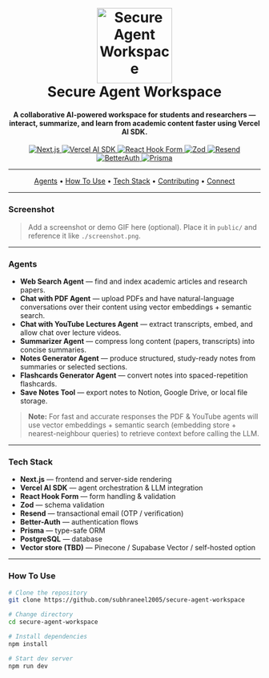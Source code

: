 <h1 align="center">
  <br />
  <a href="https://github.com/subhraneel2005/secure-agent-workspace">
    <img src="./logo.png" alt="Secure Agent Workspace" width="150" />
  </a>
  <br />
  Secure Agent Workspace
  <br />
</h1>

<h4 align="center">A collaborative AI-powered workspace for students and researchers — interact, summarize, and learn from academic content faster using Vercel AI SDK.</h4>

<p align="center">
  <a href="https://nextjs.org/">
    <img src="https://img.shields.io/badge/Next.js-000000?style=for-the-badge&logo=nextdotjs&logoColor=white" alt="Next.js" />
  </a>
  <a href="https://sdk.vercel.ai">
    <img src="https://img.shields.io/badge/Vercel%20AI%20SDK-000000?style=for-the-badge&logo=vercel&logoColor=white" alt="Vercel AI SDK" />
  </a>
  <a href="https://react-hook-form.com/">
    <img src="https://img.shields.io/badge/React_Hook_Form-20232A?style=for-the-badge&logo=react&logoColor=61DAFB" alt="React Hook Form" />
  </a>
  <a href="https://zod.dev/">
    <img src="https://img.shields.io/badge/Zod-2B4A6F?style=for-the-badge&logo=zod&logoColor=white" alt="Zod" />
  </a>
  <a href="https://resend.com/">
    <img src="https://img.shields.io/badge/Resend-6F42C1?style=for-the-badge&logo=mailchimp&logoColor=white" alt="Resend" />
  </a>
  <a href="https://better-auth.com/">
    <img src="https://img.shields.io/badge/BetterAuth-00A6FF?style=for-the-badge" alt="BetterAuth" />
  </a>
  <a href="https://www.prisma.io/">
    <img src="https://img.shields.io/badge/Prisma-2F2F68?style=for-the-badge&logo=prisma" alt="Prisma" />
  </a>
</p>

---

<p align="center">
  <a href="#agents">Agents</a> •
  <a href="#how-to-use">How To Use</a> •
  <a href="#tech-stack">Tech Stack</a> •
  <a href="#contributing">Contributing</a> •
  <a href="#connect">Connect</a>
</p>

---

### Screenshot
> Add a screenshot or demo GIF here (optional). Place it in `public/` and reference it like `./screenshot.png`.

---

### Agents

- **Web Search Agent** — find and index academic articles and research papers.
- **Chat with PDF Agent** — upload PDFs and have natural-language conversations over their content using vector embeddings + semantic search.
- **Chat with YouTube Lectures Agent** — extract transcripts, embed, and allow chat over lecture videos.
- **Summarizer Agent** — compress long content (papers, transcripts) into concise summaries.
- **Notes Generator Agent** — produce structured, study-ready notes from summaries or selected sections.
- **Flashcards Generator Agent** — convert notes into spaced-repetition flashcards.
- **Save Notes Tool** — export notes to Notion, Google Drive, or local file storage.

> **Note:** For fast and accurate responses the PDF & YouTube agents will use vector embeddings + semantic search (embedding store + nearest-neighbour queries) to retrieve context before calling the LLM.

---

### Tech Stack

- **Next.js** — frontend and server-side rendering  
- **Vercel AI SDK** — agent orchestration & LLM integration  
- **React Hook Form** — form handling & validation  
- **Zod** — schema validation  
- **Resend** — transactional email (OTP / verification)  
- **Better-Auth** — authentication flows  
- **Prisma** — type-safe ORM  
- **PostgreSQL** — database  
- **Vector store (TBD)** — Pinecone / Supabase Vector / self-hosted option

---

### How To Use

```bash
# Clone the repository
git clone https://github.com/subhraneel2005/secure-agent-workspace

# Change directory
cd secure-agent-workspace

# Install dependencies
npm install

# Start dev server
npm run dev